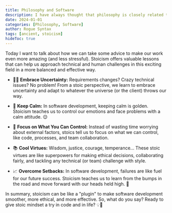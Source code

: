 ```yaml
---
title: Philosophy and Software
description: I have always thought that philosophy is closely related to software development. Specifically, stoicism has been very useful to me in my years as a programmer.
date: 2024-01-01
categories: [Philosophy, Software]
author: Rogue Syntax
tags: [ancient, stoicism]
hideToc: true
---
```


Today I want to talk about how we can take some advice to make our work even more amazing (and less stressful). Stoicism offers valuable lessons that can help us approach technical and human challenges in this exciting field in a more balanced and effective way.

- 🧙‍♂️ **Embrace Uncertainty:** Requirements changes? Crazy technical issues? No problem! From a stoic perspective, we learn to embrace uncertainty and adapt to whatever the universe (or the client) throws our way.

- 🗿 **Keep Calm:** In software development, keeping calm is golden. Stoicism teaches us to control our emotions and face problems with a calm attitude. 😌

- 🎯 **Focus on What You Can Control:** Instead of wasting time worrying about external factors, stoics tell us to focus on what we can control, like code, processes, and team collaboration.

- 📚 **Cool Virtues:** Wisdom, justice, courage, temperance... These stoic virtues are like superpowers for making ethical decisions, collaborating fairly, and tackling any technical (or team) challenge with style.

- 📈 **Overcome Setbacks:** In software development, failures are like fuel for our future success. Stoicism teaches us to learn from the bumps in the road and move forward with our heads held high. 💪

In summary, stoicism can be like a "plugin" to make software development smoother, more ethical, and more effective. So, what do you say? Ready to give stoic mindset a try in code and in life? 💡🚀
